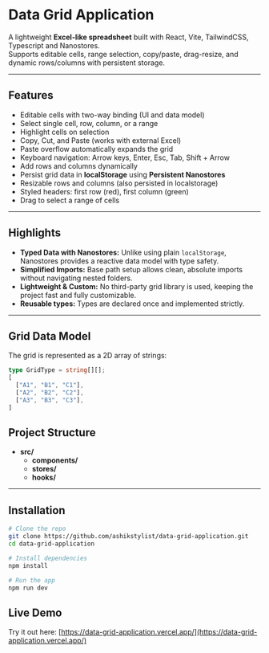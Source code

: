 # Data Grid Application
A lightweight **Excel-like spreadsheet** built with React, Vite, TailwindCSS, Typescript and Nanostores.  
Supports editable cells, range selection, copy/paste, drag-resize, and dynamic rows/columns with persistent storage.

---

## Features

- Editable cells with two-way binding (UI and data model)
- Select single cell, row, column, or a range
- Highlight cells on selection
- Copy, Cut, and Paste (works with external Excel)  
- Paste overflow automatically expands the grid
- Keyboard navigation: Arrow keys, Enter, Esc, Tab, Shift + Arrow
- Add rows and columns dynamically  
- Persist grid data in **localStorage**  using **Persistent Nanostores**
- Resizable rows and columns (also persisted in localstorage)
- Styled headers: first row (red), first column (green)  
- Drag to select a range of cells
---
## Highlights

- **Typed Data with Nanostores:** Unlike using plain `localStorage`, Nanostores provides a reactive data model with type safety.  
- **Simplified Imports:** Base path setup allows clean, absolute imports without navigating nested folders.  
- **Lightweight & Custom:** No third-party grid library is used, keeping the project fast and fully customizable.
- **Reusable types:** Types are declared once and implemented strictly.

---
## Grid Data Model
The grid is represented as a 2D array of strings:

```ts
type GridType = string[][];
[
  ["A1", "B1", "C1"],
  ["A2", "B2", "C2"],
  ["A3", "B3", "C3"],
]
```
## Project Structure

- **src/**
    - **components/** 
    - **stores/**
    - **hooks/**
---
## Installation

```bash
# Clone the repo
git clone https://github.com/ashikstylist/data-grid-application.git
cd data-grid-application

# Install dependencies
npm install

# Run the app
npm run dev

```
## Live Demo

Try it out here: [https://data-grid-application.vercel.app/](https://data-grid-application.vercel.app/)

